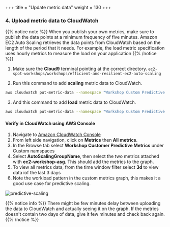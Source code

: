 +++
title = "Update metric data"
weight = 130
+++


### 4. Upload metric data to CloudWatch


{{% notice note %}}
When you publish your own metrics, make sure to publish the data points at a minimum frequency of five minutes. Amazon EC2 Auto Scaling retrieves the data points from CloudWatch based on the length of the period that it needs. For example, the load metric specification uses hourly metrics to measure the load on your application
{{% /notice %}}

1. Make sure the **Cloud9** terminal pointing at the correct directory. `ec2-spot-workshops/workshops/efficient-and-resilient-ec2-auto-scaling`

2. Run this command to add **scaling** metric data to CloudWatch.

```bash
aws cloudwatch put-metric-data --namespace "Workshop Custom Predictive Metrics" --metric-data file://lab1/metric-instances.json
```

3. And this command to add **load** metric data to CloudWatch.

```bash
aws cloudwatch put-metric-data --namespace "Workshop Custom Predictive Metrics" --metric-data file://lab1/metric-cpu.json
```

#### Verify in CloudWatch using AWS Console

1. Navigate to [Amazon CloudWatch Console](https://console.aws.amazon.com/cloudwatch)
2. From left side navigation, click on **Metrics** then **All metrics**.
3. In the Browse tab select **Workshop Customer Predictive Metrics** under Custom namspaces
4. Select **AutoScalingGroupName**, then select the two metrics attached with **ec2-workshop-asg**. This should add the metrics to the graph.
5. To view all metrics data, from the time window filter select **3d** to view data iof the last 3 days
6. Note the workload pattern in the custom metrics graph, this makes it a good use case for predictive scaling.


![predictive-scaling](/images/efficient-and-resilient-ec2-auto-scaling/cloudwatch-custom-metrics-graph.png)

{{% notice info %}}
There might be few minutes delay between uploading the data to CloudWatch and actually seeing it on the graph. If the metrics doesn't contain two days of data, give it few minutes and check back again.
{{% /notice %}}
